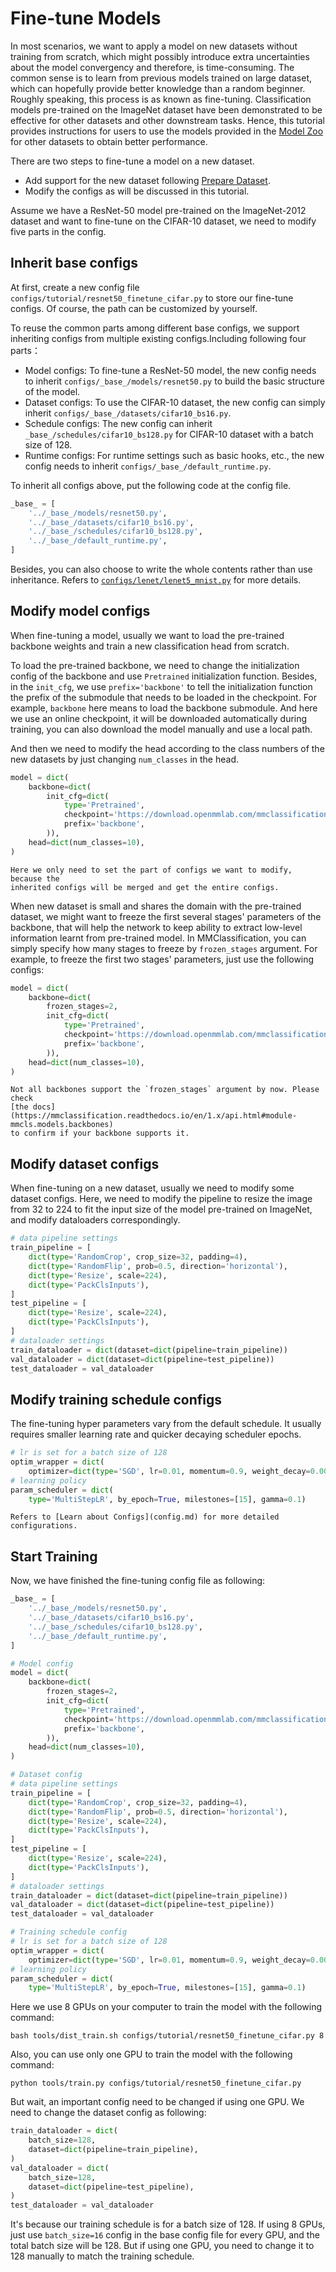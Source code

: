 # Fine-tune Models

In most scenarios, we want to apply a model on new datasets without training from scratch, which might possibly introduce extra uncertainties about the model convergency and therefore, is time-consuming.
The common sense is to learn from previous models trained on large dataset, which can hopefully provide better knowledge than a random beginner. Roughly speaking, this process is as known as fine-tuning.
Classification models pre-trained on the ImageNet dataset have been demonstrated to be effective for other datasets and other downstream tasks.
Hence, this tutorial provides instructions for users to use the models provided in the [Model Zoo](../model_zoo.md) for other datasets to obtain better performance.

There are two steps to fine-tune a model on a new dataset.

- Add support for the new dataset following [Prepare Dataset](dataset_prepare.md).
- Modify the configs as will be discussed in this tutorial.

Assume we have a ResNet-50 model pre-trained on the ImageNet-2012 dataset and want
to fine-tune on the CIFAR-10 dataset, we need to modify five parts in the config.

## Inherit base configs

At first, create a new config file
`configs/tutorial/resnet50_finetune_cifar.py` to store our fine-tune configs. Of course,
the path can be customized by yourself.

To reuse the common parts among different base configs, we support inheriting
configs from multiple existing configs.Including following four parts：

- Model configs: To fine-tune a ResNet-50 model, the new
  config needs to inherit `configs/_base_/models/resnet50.py` to build the basic structure of the model.
- Dataset configs: To use the CIFAR-10 dataset, the new config can simply
  inherit `configs/_base_/datasets/cifar10_bs16.py`.
- Schedule configs: The new config can inherit `_base_/schedules/cifar10_bs128.py`
  for CIFAR-10 dataset with a batch size of 128.
- Runtime configs: For runtime settings such as basic hooks, etc.,
  the new config needs to inherit `configs/_base_/default_runtime.py`.

To inherit all configs above, put the following code at the config file.

```python
_base_ = [
    '../_base_/models/resnet50.py',
    '../_base_/datasets/cifar10_bs16.py',
    '../_base_/schedules/cifar10_bs128.py',
    '../_base_/default_runtime.py',
]
```

Besides, you can also choose to write the whole contents rather than use inheritance.
Refers to [`configs/lenet/lenet5_mnist.py`](https://github.com/open-mmlab/mmclassification/blob/master/configs/lenet/lenet5_mnist.py) for more details.

## Modify model configs

When fine-tuning a model, usually we want to load the pre-trained backbone
weights and train a new classification head from scratch.

To load the pre-trained backbone, we need to change the initialization config
of the backbone and use `Pretrained` initialization function. Besides, in the
`init_cfg`, we use `prefix='backbone'` to tell the initialization function
the prefix of the submodule that needs to be loaded in the checkpoint.
For example, `backbone` here means to load the backbone submodule. And here we
use an online checkpoint, it will be downloaded automatically during training,
you can also download the model manually and use a local path.

And then we need to modify the head according to the class numbers of the new
datasets by just changing `num_classes` in the head.

```python
model = dict(
    backbone=dict(
        init_cfg=dict(
            type='Pretrained',
            checkpoint='https://download.openmmlab.com/mmclassification/v0/resnet/resnet50_8xb32_in1k_20210831-ea4938fc.pth',
            prefix='backbone',
        )),
    head=dict(num_classes=10),
)
```

```{tip}
Here we only need to set the part of configs we want to modify, because the
inherited configs will be merged and get the entire configs.
```

When new dataset is small and shares the domain with the pre-trained dataset,
we might want to freeze the first several stages' parameters of the
backbone, that will help the network to keep ability to extract low-level
information learnt from pre-trained model. In MMClassification, you can simply
specify how many stages to freeze by `frozen_stages` argument. For example, to
freeze the first two stages' parameters, just use the following configs:

```python
model = dict(
    backbone=dict(
        frozen_stages=2,
        init_cfg=dict(
            type='Pretrained',
            checkpoint='https://download.openmmlab.com/mmclassification/v0/resnet/resnet50_8xb32_in1k_20210831-ea4938fc.pth',
            prefix='backbone',
        )),
    head=dict(num_classes=10),
)
```

```{note}
Not all backbones support the `frozen_stages` argument by now. Please check
[the docs](https://mmclassification.readthedocs.io/en/1.x/api.html#module-mmcls.models.backbones)
to confirm if your backbone supports it.
```

## Modify dataset configs

When fine-tuning on a new dataset, usually we need to modify some dataset
configs. Here, we need to modify the pipeline to resize the image from 32 to
224 to fit the input size of the model pre-trained on ImageNet, and modify
dataloaders correspondingly.

```python
# data pipeline settings
train_pipeline = [
    dict(type='RandomCrop', crop_size=32, padding=4),
    dict(type='RandomFlip', prob=0.5, direction='horizontal'),
    dict(type='Resize', scale=224),
    dict(type='PackClsInputs'),
]
test_pipeline = [
    dict(type='Resize', scale=224),
    dict(type='PackClsInputs'),
]
# dataloader settings
train_dataloader = dict(dataset=dict(pipeline=train_pipeline))
val_dataloader = dict(dataset=dict(pipeline=test_pipeline))
test_dataloader = val_dataloader
```

## Modify training schedule configs

The fine-tuning hyper parameters vary from the default schedule. It usually
requires smaller learning rate and quicker decaying scheduler epochs.

```python
# lr is set for a batch size of 128
optim_wrapper = dict(
    optimizer=dict(type='SGD', lr=0.01, momentum=0.9, weight_decay=0.0001))
# learning policy
param_scheduler = dict(
    type='MultiStepLR', by_epoch=True, milestones=[15], gamma=0.1)
```

```{tip}
Refers to [Learn about Configs](config.md) for more detailed configurations.
```

## Start Training

Now, we have finished the fine-tuning config file as following:

```python
_base_ = [
    '../_base_/models/resnet50.py',
    '../_base_/datasets/cifar10_bs16.py',
    '../_base_/schedules/cifar10_bs128.py',
    '../_base_/default_runtime.py',
]

# Model config
model = dict(
    backbone=dict(
        frozen_stages=2,
        init_cfg=dict(
            type='Pretrained',
            checkpoint='https://download.openmmlab.com/mmclassification/v0/resnet/resnet50_8xb32_in1k_20210831-ea4938fc.pth',
            prefix='backbone',
        )),
    head=dict(num_classes=10),
)

# Dataset config
# data pipeline settings
train_pipeline = [
    dict(type='RandomCrop', crop_size=32, padding=4),
    dict(type='RandomFlip', prob=0.5, direction='horizontal'),
    dict(type='Resize', scale=224),
    dict(type='PackClsInputs'),
]
test_pipeline = [
    dict(type='Resize', scale=224),
    dict(type='PackClsInputs'),
]
# dataloader settings
train_dataloader = dict(dataset=dict(pipeline=train_pipeline))
val_dataloader = dict(dataset=dict(pipeline=test_pipeline))
test_dataloader = val_dataloader

# Training schedule config
# lr is set for a batch size of 128
optim_wrapper = dict(
    optimizer=dict(type='SGD', lr=0.01, momentum=0.9, weight_decay=0.0001))
# learning policy
param_scheduler = dict(
    type='MultiStepLR', by_epoch=True, milestones=[15], gamma=0.1)
```

Here we use 8 GPUs on your computer to train the model with the following command:

```shell
bash tools/dist_train.sh configs/tutorial/resnet50_finetune_cifar.py 8
```

Also, you can use only one GPU to train the model with the following command:

```shell
python tools/train.py configs/tutorial/resnet50_finetune_cifar.py
```

But wait, an important config need to be changed if using one GPU. We need to
change the dataset config as following:

```python
train_dataloader = dict(
    batch_size=128,
    dataset=dict(pipeline=train_pipeline),
)
val_dataloader = dict(
    batch_size=128,
    dataset=dict(pipeline=test_pipeline),
)
test_dataloader = val_dataloader
```

It's because our training schedule is for a batch size of 128. If using 8 GPUs,
just use `batch_size=16` config in the base config file for every GPU, and the total batch
size will be 128. But if using one GPU, you need to change it to 128 manually to
match the training schedule.

